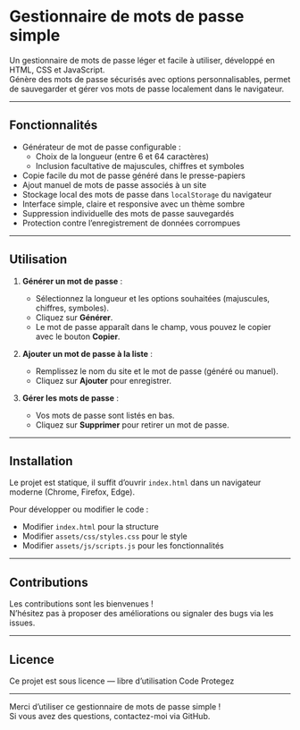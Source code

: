 # Gestionnaire de mots de passe simple

Un gestionnaire de mots de passe léger et facile à utiliser, développé en HTML, CSS et JavaScript.  
Génère des mots de passe sécurisés avec options personnalisables, permet de sauvegarder et gérer vos mots de passe localement dans le navigateur.

---

## Fonctionnalités

- Générateur de mot de passe configurable :
  - Choix de la longueur (entre 6 et 64 caractères)
  - Inclusion facultative de majuscules, chiffres et symboles
- Copie facile du mot de passe généré dans le presse-papiers
- Ajout manuel de mots de passe associés à un site
- Stockage local des mots de passe dans `localStorage` du navigateur
- Interface simple, claire et responsive avec un thème sombre
- Suppression individuelle des mots de passe sauvegardés
- Protection contre l’enregistrement de données corrompues

---

## Utilisation

1. **Générer un mot de passe** :  
   - Sélectionnez la longueur et les options souhaitées (majuscules, chiffres, symboles).  
   - Cliquez sur **Générer**.  
   - Le mot de passe apparaît dans le champ, vous pouvez le copier avec le bouton **Copier**.

2. **Ajouter un mot de passe à la liste** :  
   - Remplissez le nom du site et le mot de passe (généré ou manuel).  
   - Cliquez sur **Ajouter** pour enregistrer.

3. **Gérer les mots de passe** :  
   - Vos mots de passe sont listés en bas.  
   - Cliquez sur **Supprimer** pour retirer un mot de passe.

---

## Installation

Le projet est statique, il suffit d’ouvrir `index.html` dans un navigateur moderne (Chrome, Firefox, Edge).  

Pour développer ou modifier le code :  
- Modifier `index.html` pour la structure  
- Modifier `assets/css/styles.css` pour le style  
- Modifier `assets/js/scripts.js` pour les fonctionnalités

---

## Contributions

Les contributions sont les bienvenues !  
N’hésitez pas à proposer des améliorations ou signaler des bugs via les issues.

---

## Licence

Ce projet est sous licence — libre d’utilisation Code Protegez

---

Merci d’utiliser ce gestionnaire de mots de passe simple !  
Si vous avez des questions, contactez-moi via GitHub.
